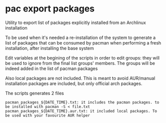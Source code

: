 # pac export packages
Utility to export list of packages explicitly installed from an Archlinux installation

To be used when it's needed a re-installation of the system to generate a list of packages that can be consumed by pacman when performing a fresh installation, after installing the base system

Edit variables at the begining of the scripts in order to edit groups: they will be used to ignore from the final list groups' members. The groups will be indeed added in the list of pacman packages

Also local packages are not included. This is meant to avoid AUR/manual installation packages are included, but only official arch packages.

The scripts generates 2 files
	
	pacman_packages_${DATE_TIME}.txt: it includes the pacman packages. to be installed with pacman -S < file.txt
	pacman_packages_${DATE_TIME}.aur.txt: it included local packages. To be used with your favourite AUR helper
